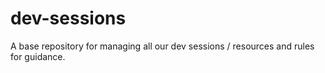 # dev-sessions
A base repository for managing all our dev sessions / resources and rules for guidance.
